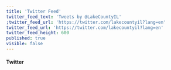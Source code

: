 ```yaml
---
title: 'Twitter Feed'
twitter_feed_text: 'Tweets by @LakeCountyIL'
;twitter_feed_url: 'https://twitter.com/lakecountyil?lang=en'
twitter_feed_url: 'https://twitter.com/lakecountyil?lang=en'
twitter_feed_height: 600
published: true
visible: false
---
```


#### Twitter
